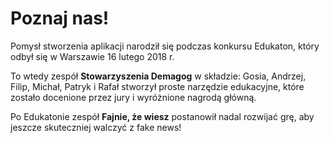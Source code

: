 # Poznaj nas!

Pomysł stworzenia aplikacji narodził się podczas konkursu Edukaton, który odbył się w Warszawie 16 lutego 2018 r.

To wtedy zespół **Stowarzyszenia Demagog** w składzie: Gosia, Andrzej, Filip, Michał, Patryk i Rafał stworzył proste narzędzie edukacyjne, które zostało docenione przez jury i wyróżnione nagrodą główną.

Po Edukatonie zespół **Fajnie, że wiesz** postanowił nadal rozwijać grę, aby jeszcze skuteczniej walczyć z fake news!
